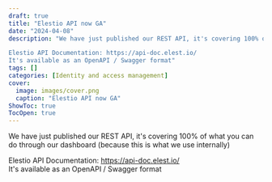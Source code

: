 ```yaml
---
draft: true
title: "Elestio API now GA"
date: "2024-04-08"
description: "We have just published our REST API, it's covering 100% of what you can do through our dashboard (because this is what we use internally)

Elestio API Documentation: https://api-doc.elest.io/
It's available as an OpenAPI / Swagger format"
tags: []
categories: [Identity and access management]
cover:
  image: images/cover.png
  caption: "Elestio API now GA"
ShowToc: true
TocOpen: true
---
```



We have just published our REST API, it's covering 100% of what you can do through our dashboard (because this is what we use internally)

Elestio API Documentation: [https://api\-doc.elest.io/](https://api-doc.elest.io/?ref=blog.elest.io)  
It's available as an OpenAPI / Swagger format



